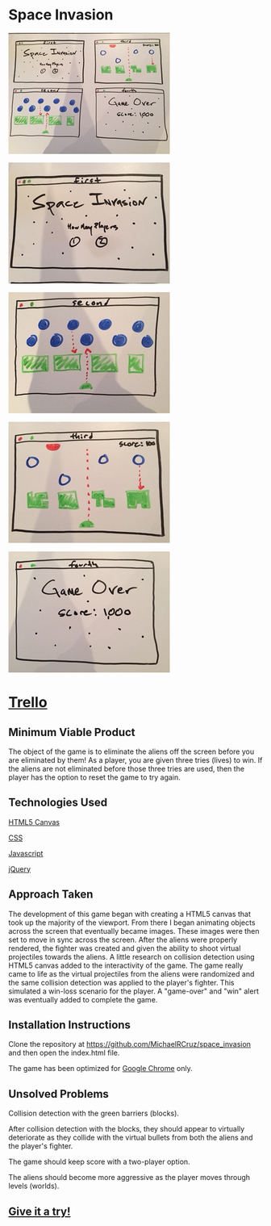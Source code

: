 # Space Invasion

![](assets/IMG_4288.JPG)

![](assets/IMG_4289.JPG)

![](/assets/IMG_4290.JPG)

![](/assets/IMG_4291.JPG)

![](/assets/IMG_4292.JPG)




# [Trello](https://trello.com/b/FAOkPqPi/project-1-practice)


## Minimum Viable Product
The object of the game is to eliminate the aliens off the screen before you are eliminated by them! As a player, you are given three tries (lives) to win. If the aliens are not eliminated before those three tries are used, then the player has the option to reset the game to try again.


## Technologies Used

[HTML5 Canvas](https://developer.mozilla.org/en-US/docs/Web/API/Canvas_API)

[CSS](https://developer.mozilla.org/en-US/docs/Web/CSS)

[Javascript](https://developer.mozilla.org/en-US/docs/Web/JavaScript)

[jQuery](https://jquery.com)


## Approach Taken

The development of this game began with creating a HTML5 canvas that took up the majority of the viewport. From there I began animating objects across the screen that eventually became images. These images were then set to move in sync across the screen. After the aliens were properly rendered, the fighter was created and given the ability to shoot virtual projectiles towards the aliens. A little research on collision detection using HTML5 canvas added to the interactivity of the game. The game really came to life as the virtual projectiles from the aliens were randomized and the same collision detection was applied to the player's fighter. This simulated a win-loss scenario for the player. A "game-over" and "win" alert was eventually added to complete the game.

## Installation Instructions

Clone the repository at https://github.com/MichaelRCruz/space_invasion and then open the index.html file.

The game has been optimized for [Google Chrome](https://www.google.com/chrome/) only.

## Unsolved Problems

Collision detection with the green barriers (blocks).

After collision detection with the blocks, they should appear to virtually deteriorate as they collide with the virtual bullets from both the aliens and the player's fighter.

The game should keep score with a two-player option.

The aliens should become more aggressive as the player moves through levels (worlds).

## [Give it a try!](https://michaelrcruz.github.io/space_invasion/)
